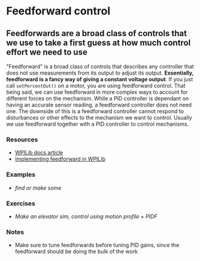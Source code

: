 # Feedforward control

## Feedforwards are a broad class of controls that we use to take a first guess at how much control effort we need to use

"Feedforward" is a broad class of controls that describes any controller that does not use measurements from its output to adjust its output. **Essentially, feedforward is a fancy way of giving a constant voltage output**. If you just call `setPercentOut()` on a motor, you are using feedforward control. That being said, we can use feedforward in more complex ways to account for different forces on the mechanism. While a PID controller is dependant on having an accurate sensor reading, a feedforward controller does not need one. The downside of this is a feedforward controller cannot respond to disturbances or other effects to the mechanism we want to control. Usually we use feedforward together with a PID controller to control mechanisms.

### Resources

- [WPILib docs article](https://docs.wpilib.org/en/stable/docs/software/advanced-controls/introduction/introduction-to-feedforward.html#introduction-to-dc-motor-feedforward)
- [Implementing feedforward in WPILib](https://docs.wpilib.org/en/stable/docs/software/advanced-controls/controllers/feedforward.html#feedforward-control-in-wpilib)

### Examples

- *find or make some*

### Exercises

- *Make an elevator sim, control using motion profile + PIDF*

### Notes

- Make sure to tune feedforwards before tuning PID gains, since the feedforward should be doing the bulk of the work
